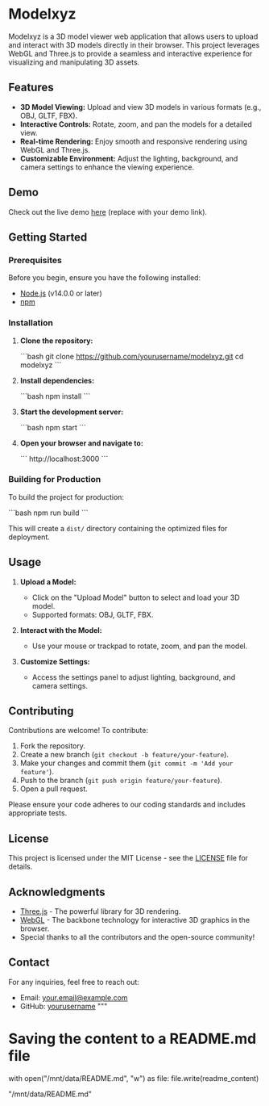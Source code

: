 
# Modelxyz

Modelxyz is a 3D model viewer web application that allows users to upload and interact with 3D models directly in their browser. This project leverages WebGL and Three.js to provide a seamless and interactive experience for visualizing and manipulating 3D assets.

## Features

- **3D Model Viewing:** Upload and view 3D models in various formats (e.g., OBJ, GLTF, FBX).
- **Interactive Controls:** Rotate, zoom, and pan the models for a detailed view.
- **Real-time Rendering:** Enjoy smooth and responsive rendering using WebGL and Three.js.
- **Customizable Environment:** Adjust the lighting, background, and camera settings to enhance the viewing experience.

## Demo

Check out the live demo [here](#) (replace with your demo link).

## Getting Started

### Prerequisites

Before you begin, ensure you have the following installed:

- [Node.js](https://nodejs.org/) (v14.0.0 or later)
- [npm](https://www.npmjs.com/)

### Installation

1. **Clone the repository:**

   \`\`\`bash
   git clone https://github.com/yourusername/modelxyz.git
   cd modelxyz
   \`\`\`

2. **Install dependencies:**

   \`\`\`bash
   npm install
   \`\`\`

3. **Start the development server:**

   \`\`\`bash
   npm start
   \`\`\`

4. **Open your browser and navigate to:**

   \`\`\`
   http://localhost:3000
   \`\`\`

### Building for Production

To build the project for production:

\`\`\`bash
npm run build
\`\`\`

This will create a `dist/` directory containing the optimized files for deployment.

## Usage

1. **Upload a Model:**
   - Click on the "Upload Model" button to select and load your 3D model.
   - Supported formats: OBJ, GLTF, FBX.

2. **Interact with the Model:**
   - Use your mouse or trackpad to rotate, zoom, and pan the model.

3. **Customize Settings:**
   - Access the settings panel to adjust lighting, background, and camera settings.

## Contributing

Contributions are welcome! To contribute:

1. Fork the repository.
2. Create a new branch (`git checkout -b feature/your-feature`).
3. Make your changes and commit them (`git commit -m 'Add your feature'`).
4. Push to the branch (`git push origin feature/your-feature`).
5. Open a pull request.

Please ensure your code adheres to our coding standards and includes appropriate tests.

## License

This project is licensed under the MIT License - see the [LICENSE](LICENSE) file for details.

## Acknowledgments

- [Three.js](https://threejs.org/) - The powerful library for 3D rendering.
- [WebGL](https://get.webgl.org/) - The backbone technology for interactive 3D graphics in the browser.
- Special thanks to all the contributors and the open-source community!

## Contact

For any inquiries, feel free to reach out:

- Email: [your.email@example.com](mailto:your.email@example.com)
- GitHub: [yourusername](https://github.com/yourusername)
"""

# Saving the content to a README.md file
with open("/mnt/data/README.md", "w") as file:
    file.write(readme_content)

"/mnt/data/README.md"
